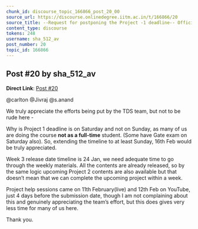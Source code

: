 ```yaml
---
chunk_id: discourse_topic_166866_post_20_00
source_url: https://discourse.onlinedegree.iitm.ac.in/t/166866/20
source_title: --Request for postponing the Project -1 deadline-- Official Response: Extended :)
content_type: discourse
tokens: 248
username: sha_512_av
post_number: 20
topic_id: 166866
---
```


## Post #20 by sha_512_av

**Direct Link**: [Post #20](https://discourse.onlinedegree.iitm.ac.in/t/166866/20)

@carlton @Jivraj @s.anand

We truly appreciate the efforts being put by the TDS team, but not to be rude here -

Why is Project 1 deadline is on Saturday and not on Sunday, as many of us are doing the course **not as a full-time** student. (Some have Gate exam on Saturday also). So, extending the timeline to at least Sunday, 16th Feb would be truly appreciated.

Week 3 release date timeline is 24 Jan, we need adequate time to go through the weekly materials. All the contents are already released, so by the same logic upcoming Project 2 contents are also available but that doesn’t mean that we can complete the upcoming project within a week.

Project help sessions came on 11th February(live) and 12th Feb on YouTube, just 4 days before the submission date, though I am not complaining about this and genuinely appreciating the team’s effort, but this does gives very less time for many of us here.

Thank you.
